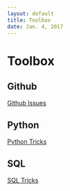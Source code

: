 ```yaml
---
layout: default
title: Toolbox
date: Jan. 4, 2017
---
```


# Toolbox

## Github
[Github Issues](Toolbox/Github-Issues)

## Python
[Python Tricks](Toolbox/Python-Tricks)

## SQL

[SQL Tricks](Toolbox/SQL-Tricks)
